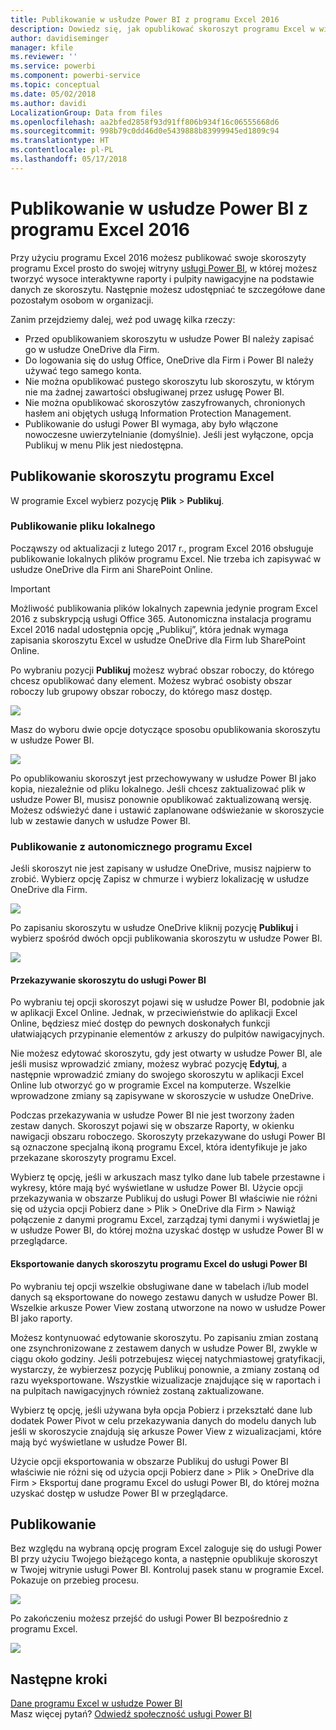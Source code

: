 ```yaml
---
title: Publikowanie w usłudze Power BI z programu Excel 2016
description: Dowiedz się, jak opublikować skoroszyt programu Excel w witrynie usługi Power BI.
author: davidiseminger
manager: kfile
ms.reviewer: ''
ms.service: powerbi
ms.component: powerbi-service
ms.topic: conceptual
ms.date: 05/02/2018
ms.author: davidi
LocalizationGroup: Data from files
ms.openlocfilehash: aa2bfed2858f93d91ff806b934f16c06555668d6
ms.sourcegitcommit: 998b79c0dd46d0e5439888b83999945ed1809c94
ms.translationtype: HT
ms.contentlocale: pl-PL
ms.lasthandoff: 05/17/2018
---
```

# <a name="publish-to-power-bi-from-excel-2016"></a>Publikowanie w usłudze Power BI z programu Excel 2016
Przy użyciu programu Excel 2016 możesz publikować swoje skoroszyty programu Excel prosto do swojej witryny [usługi Power BI](https://powerbi.microsoft.com), w której możesz tworzyć wysoce interaktywne raporty i pulpity nawigacyjne na podstawie danych ze skoroszytu. Następnie możesz udostępniać te szczegółowe dane pozostałym osobom w organizacji.

Zanim przejdziemy dalej, weź pod uwagę kilka rzeczy:

* Przed opublikowaniem skoroszytu w usłudze Power BI należy zapisać go w usłudze OneDrive dla Firm.
* Do logowania się do usług Office, OneDrive dla Firm i Power BI należy używać tego samego konta.
* Nie można opublikować pustego skoroszytu lub skoroszytu, w którym nie ma żadnej zawartości obsługiwanej przez usługę Power BI.
* Nie można opublikować skoroszytów zaszyfrowanych, chronionych hasłem ani objętych usługą Information Protection Management.
* Publikowanie do usługi Power BI wymaga, aby było włączone nowoczesne uwierzytelnianie (domyślnie). Jeśli jest wyłączone, opcja Publikuj w menu Plik jest niedostępna.

## <a name="to-publish-your-excel-workbook"></a>Publikowanie skoroszytu programu Excel
W programie Excel wybierz pozycję **Plik** > **Publikuj**.

### <a name="local-file-publishing"></a>Publikowanie pliku lokalnego
Począwszy od aktualizacji z lutego 2017 r., program Excel 2016 obsługuje publikowanie lokalnych plików programu Excel. Nie trzeba ich zapisywać w usłudze OneDrive dla Firm ani SharePoint Online.

> [!IMPORTANT]
> Możliwość publikowania plików lokalnych zapewnia jedynie program Excel 2016 z subskrypcją usługi Office 365. Autonomiczna instalacja programu Excel 2016 nadal udostępnia opcję „Publikuj”, która jednak wymaga zapisania skoroszytu Excel w usłudze OneDrive dla Firm lub SharePoint Online.
> 
> 

Po wybraniu pozycji **Publikuj** możesz wybrać obszar roboczy, do którego chcesz opublikować dany element. Możesz wybrać osobisty obszar roboczy lub grupowy obszar roboczy, do którego masz dostęp.

![](media/service-publish-from-excel/pbi_choose_workspace.png)

Masz do wyboru dwie opcje dotyczące sposobu opublikowania skoroszytu w usłudze Power BI.

![](media/service-publish-from-excel/pbi_uploadexport3.png)

Po opublikowaniu skoroszyt jest przechowywany w usłudze Power BI jako kopia, niezależnie od pliku lokalnego. Jeśli chcesz zaktualizować plik w usłudze Power BI, musisz ponownie opublikować zaktualizowaną wersję. Możesz odświeżyć dane i ustawić zaplanowane odświeżanie w skoroszycie lub w zestawie danych w usłudze Power BI.

### <a name="publishing-from-excel-standalone"></a>Publikowanie z autonomicznego programu Excel
Jeśli skoroszyt nie jest zapisany w usłudze OneDrive, musisz najpierw to zrobić. Wybierz opcję Zapisz w chmurze i wybierz lokalizację w usłudze OneDrive dla Firm.

![](media/service-publish-from-excel/pbi_savetoonedrive2.png)

Po zapisaniu skoroszytu w usłudze OneDrive kliknij pozycję **Publikuj** i wybierz spośród dwóch opcji publikowania skoroszytu w usłudze Power BI.

![](media/service-publish-from-excel/pbi_uploadexport2.png)

#### <a name="upload-your-workbook-to-power-bi"></a>Przekazywanie skoroszytu do usługi Power BI
Po wybraniu tej opcji skoroszyt pojawi się w usłudze Power BI, podobnie jak w aplikacji Excel Online. Jednak, w przeciwieństwie do aplikacji Excel Online, będziesz mieć dostęp do pewnych doskonałych funkcji ułatwiających przypinanie elementów z arkuszy do pulpitów nawigacyjnych.

Nie możesz edytować skoroszytu, gdy jest otwarty w usłudze Power BI, ale jeśli musisz wprowadzić zmiany, możesz wybrać pozycję **Edytuj**, a następnie wprowadzić zmiany do swojego skoroszytu w aplikacji Excel Online lub otworzyć go w programie Excel na komputerze. Wszelkie wprowadzone zmiany są zapisywane w skoroszycie w usłudze OneDrive.

Podczas przekazywania w usłudze Power BI nie jest tworzony żaden zestaw danych. Skoroszyt pojawi się w obszarze Raporty, w okienku nawigacji obszaru roboczego. Skoroszyty przekazywane do usługi Power BI są oznaczone specjalną ikoną programu Excel, która identyfikuje je jako przekazane skoroszyty programu Excel.

Wybierz tę opcję, jeśli w arkuszach masz tylko dane lub tabele przestawne i wykresy, które mają być wyświetlane w usłudze Power BI.
Użycie opcji przekazywania w obszarze Publikuj do usługi Power BI właściwie nie różni się od użycia opcji Pobierz dane > Plik > OneDrive dla Firm > Nawiąż połączenie z danymi programu Excel, zarządzaj tymi danymi i wyświetlaj je w usłudze Power BI, do której można uzyskać dostęp w usłudze Power BI w przeglądarce.

#### <a name="export-workbook-data-to-power-bi"></a>Eksportowanie danych skoroszytu programu Excel do usługi Power BI
Po wybraniu tej opcji wszelkie obsługiwane dane w tabelach i/lub model danych są eksportowane do nowego zestawu danych w usłudze Power BI. Wszelkie arkusze Power View zostaną utworzone na nowo w usłudze Power BI jako raporty.

Możesz kontynuować edytowanie skoroszytu. Po zapisaniu zmian zostaną one zsynchronizowane z zestawem danych w usłudze Power BI, zwykle w ciągu około godziny. Jeśli potrzebujesz więcej natychmiastowej gratyfikacji, wystarczy, że wybierzesz pozycję Publikuj ponownie, a zmiany zostaną od razu wyeksportowane. Wszystkie wizualizacje znajdujące się w raportach i na pulpitach nawigacyjnych również zostaną zaktualizowane.

Wybierz tę opcję, jeśli używana była opcja Pobierz i przekształć dane lub dodatek Power Pivot w celu przekazywania danych do modelu danych lub jeśli w skoroszycie znajdują się arkusze Power View z wizualizacjami, które mają być wyświetlane w usłudze Power BI.

Użycie opcji eksportowania w obszarze Publikuj do usługi Power BI właściwie nie różni się od użycia opcji Pobierz dane > Plik > OneDrive dla Firm > Eksportuj dane programu Excel do usługi Power BI, do której można uzyskać dostęp w usłudze Power BI w przeglądarce.

## <a name="publishing"></a>Publikowanie
Bez względu na wybraną opcję program Excel zaloguje się do usługi Power BI przy użyciu Twojego bieżącego konta, a następnie opublikuje skoroszyt w Twojej witrynie usługi Power BI. Kontroluj pasek stanu w programie Excel. Pokazuje on przebieg procesu.

![](media/service-publish-from-excel/pbi_publishingstatus.png)

Po zakończeniu możesz przejść do usługi Power BI bezpośrednio z programu Excel.

![](media/service-publish-from-excel/pbi_gotopbi.png)

## <a name="next-steps"></a>Następne kroki
[Dane programu Excel w usłudze Power BI](service-excel-workbook-files.md)  
Masz więcej pytań? [Odwiedź społeczność usługi Power BI](http://community.powerbi.com/)

